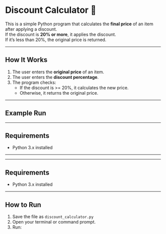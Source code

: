 # Discount Calculator 🛒

This is a simple Python program that calculates the **final price** of an item after applying a discount.  
If the discount is **20% or more**, it applies the discount.  
If it’s less than 20%, the original price is returned.

---

## How It Works
1. The user enters the **original price** of an item.
2. The user enters the **discount percentage**.
3. The program checks:
   - If the discount is >= 20%, it calculates the new price.
   - Otherwise, it returns the original price.

---

## Example Run

---

## Requirements
- Python 3.x installed

---

---

## Requirements
- Python 3.x installed

---

## How to Run
1. Save the file as `discount_calculator.py`
2. Open your terminal or command prompt.
3. Run:

